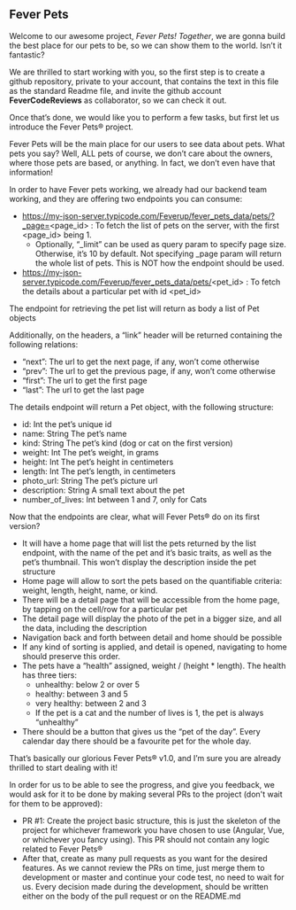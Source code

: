 ## Fever Pets

Welcome to our awesome project, _Fever Pets! Together_, we are gonna build the best place for our pets to be, so we can show them to the world. Isn’t it fantastic?

We are thrilled to start working with you, so the first step is to create a github repository, private to your account, that contains the text in this file as the standard Readme file, and invite the github account **FeverCodeReviews** as collaborator, so we can check it out.

Once that’s done, we would like you to perform a few tasks, but first let us introduce the Fever Pets® project.

Fever Pets will be the main place for our users to see data about pets. What pets you say? Well, ALL pets of course, we don’t care about the owners, where those pets are based, or anything. In fact, we don’t even have that information!

In order to have Fever pets working, we already had our backend team working, and they are offering two endpoints you can consume:

- https://my-json-server.typicode.com/Feverup/fever_pets_data/pets/?_page=<page_id> : To fetch the list of pets on the server, with the first <page_id> being 1.
  - Optionally, “\_limit” can be used as query param to specify page size. Otherwise, it’s 10 by default. Not specifying \_page param will return the whole list of pets. This is NOT how the endpoint should be used.
- https://my-json-server.typicode.com/Feverup/fever_pets_data/pets/<pet_id> : To fetch the details about a particular pet with id <pet_id>

The endpoint for retrieving the pet list will return as body a list of Pet objects

Additionally, on the headers, a “link” header will be returned containing the following relations:

- “next”: The url to get the next page, if any, won’t come otherwise
- “prev”: The url to get the previous page, if any, won’t come otherwise
- “first”: The url to get the first page
- “last”: The url to get the last page

The details endpoint will return a Pet object, with the following structure:

- id: Int the pet’s unique id
- name: String The pet’s name
- kind: String The pet’s kind (dog or cat on the first version)
- weight: Int The pet’s weight, in grams
- height: Int The pet’s height in centimeters
- length: Int The pet’s length, in centimeters
- photo_url: String The pet’s picture url
- description: String A small text about the pet
- number_of_lives: Int between 1 and 7, only for Cats

Now that the endpoints are clear, what will Fever Pets® do on its first version?

- It will have a home page that will list the pets returned by the list endpoint, with the name of the pet and it’s basic traits, as well as the pet’s thumbnail. This won’t display the description inside the pet structure
- Home page will allow to sort the pets based on the quantifiable criteria: weight, length, height, name, or kind.
- There will be a detail page that will be accessible from the home page, by tapping on the cell/row for a particular pet
- The detail page will display the photo of the pet in a bigger size, and all the data, including the description
- Navigation back and forth between detail and home should be possible
- If any kind of sorting is applied, and detail is opened, navigating to home should preserve this order.
- The pets have a “health” assigned, weight / (height \* length). The health has three tiers:
  - unhealthy: below 2 or over 5
  - healthy: between 3 and 5
  - very healthy: between 2 and 3
  - If the pet is a cat and the number of lives is 1, the pet is always “unhealthy”
- There should be a button that gives us the “pet of the day”. Every calendar day there should be a favourite pet for the whole day.

That’s basically our glorious Fever Pets® v1.0, and I’m sure you are already thrilled to start dealing with it!

In order for us to be able to see the progress, and give you feedback, we would ask for it to be done by making several PRs to the project (don't wait for them to be approved):

- PR #1: Create the project basic structure, this is just the skeleton of the project for whichever framework you have chosen to use (Angular, Vue, or whichever you fancy using). This PR should not contain any logic related to Fever Pets®
- After that, create as many pull requests as you want for the desired features. As we cannot review the PRs on time, just merge them to development or master and continue your code test, no need to wait for us. Every decision made during the development, should be written either on the body of the pull request or on the README.md
